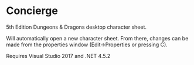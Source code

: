 # Concierge

5th Edition Dungeons & Dragons desktop character sheet.

Will automatically open a new character sheet. From there, changes can be made from the properties window (Edit->Properties or pressing C).

Requires Visual Studio 2017 and .NET 4.5.2
